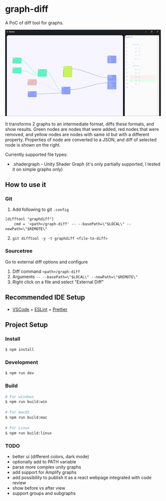 # graph-diff

A PoC of diff tool for graphs.

![Preview](docs/preview.png)

It transforms 2 graphs to an intermediate format, diffs these formats, and show results.
Green nodes are nodes that were added, red nodes that were removed, and yellow nodes are nodes with same id but with a different property.
Properties of node are converted to a JSON, and diff of selected node is shown on the right.

Currently supported file types:

- .shadergraph - Unity Shader Graph (it's only partially supported, I tested it on simple graphs only)

## How to use it

### Git

1. Add following to git `.config`

```
[difftool "graphdiff"]
	cmd = '<path>/graph-diff' -- --basePath=\"$LOCAL\" --newPath=\"$REMOTE\"
```

2. `git difftool -y -t graphdiff <file-to-diff>`

### Sourcetree

Go to external diff options and configure

1. Diff command `<path>/graph-diff`
2. Arguments `-- --basePath=\"$LOCAL\" --newPath=\"$REMOTE\"`
3. Right click on a file and select "External Diff"

## Recommended IDE Setup

- [VSCode](https://code.visualstudio.com/) + [ESLint](https://marketplace.visualstudio.com/items?itemName=dbaeumer.vscode-eslint) + [Prettier](https://marketplace.visualstudio.com/items?itemName=esbenp.prettier-vscode)

## Project Setup

### Install

```bash
$ npm install
```

### Development

```bash
$ npm run dev
```

### Build

```bash
# For windows
$ npm run build:win

# For macOS
$ npm run build:mac

# For Linux
$ npm run build:linux
```

### TODO

- better ui (different colors, dark mode)
- optionally add to PATH variable
- parse more complex unity graphs
- add support for Amplify graphs
- add possibility to publish it as a react webpage integrated with code review
- show before vs after view
- support groups and subgraphs